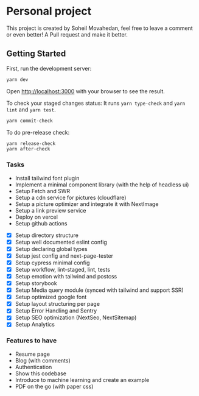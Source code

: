 # Personal project

This project is created by Soheil Movahedan, feel free to leave
a comment or even better! A Pull request and make it better.

## Getting Started

First, run the development server:

```bash
yarn dev
```

Open [http://localhost:3000](http://localhost:3000) with your browser to see the result.

To check your staged changes status:
It runs `yarn type-check` and `yarn lint` and `yarn test`.

```bash
yarn commit-check
```

To do pre-release check:

```bash
yarn release-check
yarn after-check
```

### Tasks

- Install tailwind font plugin
-	Implement a minimal component library (with the help of headless ui)
- Setup Fetch and SWR
- Setup a cdn service for pictures (cloudflare)
- Setup a picture optimizer and integrate it with NextImage
- Setup a link preview service
- Deploy on vercel
- Setup github actions
- [x] Setup directory structure
- [x] Setup well documented eslint config
- [x] Setup declaring global types
- [x] Setup jest config and next-page-tester
- [x] Setup cypress minimal config
- [x] Setup workflow, lint-staged, lint, tests
- [x] Setup emotion with tailwind and postcss
- [x] Setup storybook
-	[x] Setup Media query module (synced with tailwind and support SSR)
- [x] Setup optimized google font
- [x] Setup layout structuring per page
-	[x] Setup Error Handling and Sentry
- [x] Setup SEO optimization (NextSeo, NextSitemap)
- [x] Setup Analytics

### Features to have
- Resume page
- Blog (with comments)
- Authentication
- Show this codebase
- Introduce to machine learning and create an example
- PDF on the go (with paper css)